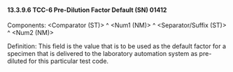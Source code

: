 #### 13.3.9.6 TCC-6 Pre-Dilution Factor Default (SN) 01412

Components: &lt;Comparator (ST)> ^ &lt;Num1 (NM)> ^ &lt;Separator/Suffix (ST)> ^ &lt;Num2 (NM)>

Definition: This field is the value that is to be used as the default factor for a specimen that is delivered to the laboratory automation system as pre-diluted for this particular test code.
